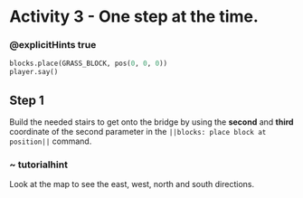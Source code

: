 # Activity 3 - One step at the time.

### @explicitHints true

```python
blocks.place(GRASS_BLOCK, pos(0, 0, 0))
player.say()
```

## Step 1
Build the needed stairs to get onto the bridge by using the **second** and **third** coordinate of the second parameter in the `||blocks: place block at position||` command.
### ~ tutorialhint 
Look at the map to see the east, west, north and south directions.
